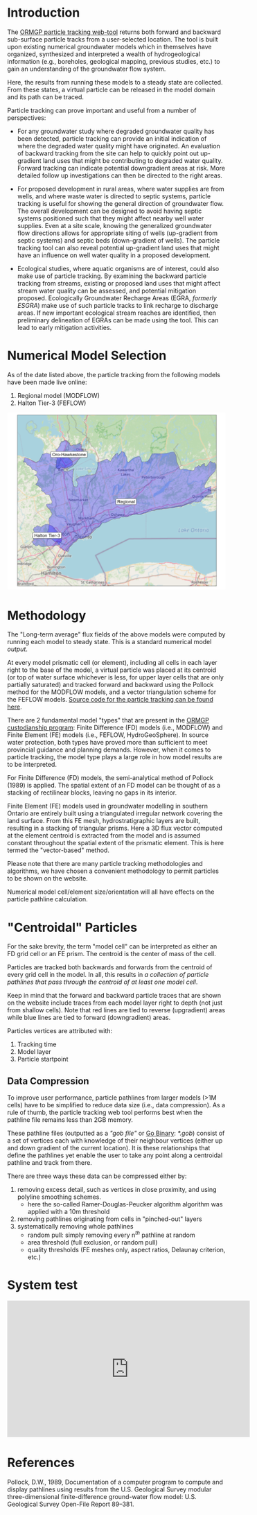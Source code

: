 
# Introduction

The [ORMGP particle tracking web-tool](https://www.oakridgeswater.ca/) returns both forward and backward sub-surface particle tracks from a user-selected location.  The tool is built upon existing numerical groundwater models which in themselves have organized, synthesized and interpreted a wealth of hydrogeological information (e.g., boreholes, geological mapping, previous studies, etc.) to gain an understanding of the groundwater flow system. 

Here, the results from running these models to a steady state are collected. From these states, a virtual particle can be released in the model domain and its path can be traced.

Particle tracking can prove important and useful from a number of perspectives:
  
  - For any groundwater study where degraded groundwater quality has been detected, particle tracking can provide an initial indication of where the degraded water quality might have originated.  An evaluation of backward tracking from the site can help to quickly point out up-gradient land uses that might be contributing to degraded water quality. Forward tracking can indicate potential downgradient areas at risk. More detailed follow up investigations can then be directed to the right areas.

- For proposed development in rural areas, where water supplies are from wells, and where waste water is directed to septic systems, particle tracking is useful for showing the general direction of groundwater flow. The overall development can be designed to avoid having septic systems positioned such that they might affect nearby well water supplies. Even at a site scale, knowing the generalized groundwater flow directions allows for appropriate siting of wells (up-gradient from septic systems) and septic beds (down-gradient of wells).  The particle tracking tool can also reveal potential up-gradient land uses that might have an influence on well water quality in a proposed development.

- Ecological studies, where aquatic organisms are of interest, could also make use of particle tracking.  By examining the backward particle tracking from streams, existing or proposed land uses that might affect stream water quality can be assessed, and potential mitigation proposed. Ecologically Groundwater Recharge Areas (EGRA, *formerly ESGRA*) make use of such particle tracks to link recharge to discharge areas.  If new important ecological stream reaches are identified, then preliminary delineation of EGRAs can be made using the tool.  This can lead to early mitigation activities.



# Numerical Model Selection

As of the date listed above, the particle tracking from the following models have been made live online:
  
1. Regional model (MODFLOW)
1. Halton Tier-3 (FEFLOW)
<!-- 1. South Halton (MODFLOW) -->
  <!-- 1. CVC (FEFLOW) -->
  <!-- 1. NVCA-SSEA (FEFLOW) -->
  <!-- 1. Ramara Whites Talbot (MODFLOW) -->
  <!-- 1. York Tier-3 (MODFLOW) -->
  <!-- 1. Durham (MODFLOW) -->



![](img/models.png)






# Methodology


The "Long-term average" flux fields of the above models were computed by running each model to steady state. This is a standard numerical model *output*.

At every model prismatic cell (or element), including all cells in each layer right to the base of the model, a virtual particle was placed at its centroid (or top of water surface whichever is less, for upper layer cells that are only partially saturated) and tracked forward and backward using the Pollock method for the MODFLOW models, and a vector triangulation scheme for the FEFLOW models. [Source code for the particle tracking can be found here](https://github.com/maseology/ptrack).


There are 2 fundamental model "types" that are present in the [ORMGP custodianship program](/snapshots/md/numerical-model-custodianship-program.html): Finite Difference (FD) models (i.e., MODFLOW) and Finite Element (FE) models (i.e., FEFLOW, HydroGeoSphere). In source water protection, both types have proved more than sufficient to meet provincial guidance and planning demands.  However, when it comes to particle tracking, the model type plays a large role in how model results are to be interpreted.


For Finite Difference (FD) models, the semi-analytical method of Pollock (1989) is applied. The spatial extent of an FD model can be thought of as a stacking of rectilinear blocks, leaving no gaps in its interior.



Finite Element (FE) models used in groundwater modelling in southern Ontario are entirely built using a triangulated irregular network covering the land surface. From this FE mesh, hydrostratigraphic layers are built, resulting in a stacking of triangular prisms. Here a 3D flux vector computed at the element centroid is extracted from the model and is assumed constant throughout the spatial extent of the prismatic element. This is here termed the "vector-based" method.


Please note that there are many particle tracking methodologies and algorithms, we have chosen a convenient methodology to permit particles to be shown on the website.

Numerical model cell/element size/orientation will all have effects on the particle pathline calculation.



# "Centroidal" Particles

For the sake brevity, the term "model cell" can be interpreted as either an FD grid cell or an FE prism. The centroid is the center of mass of the cell.

Particles are tracked both backwards and forwards from the centroid of every grid cell in the model.  In all, this results in *a collection of particle pathlines that pass through the centroid of at least one model cell*.

Keep in mind that the forward and backward particle traces that are shown on the website include traces from each model layer right to depth (not just from shallow cells).  Note that red lines are tied to reverse (upgradient) areas while blue lines are tied to forward (downgradient) areas.

Particles vertices are attributed with:
  
1. Tracking time
1. Model layer
1. Particle startpoint


## Data Compression

To improve user performance, particle pathlines from larger models (>1M cells) have to be simplified to reduce data size (i.e., data compression). As a rule of thumb, the particle tracking web tool performs best when the pathline file remains less than 2GB memory. 

These pathline files (outputted as a _"gob file"_ or [Go Binary](https://pkg.go.dev/encoding/binary): _\*.gob_) consist of a set of vertices each with knowledge of their neighbour vertices (either up and down gradient of the current location). It is these relationships that define the pathlines yet enable the user to take any point along a centroidal pathline and track from there.

There are three ways these data can be compressed either by:
  
1. removing excess detail, such as vertices in close proximity, and using polyline smoothing schemes.
    - here the so-called Ramer-Douglas-Peucker algorithm algorithm was applied with a 10m threshold
1. removing pathlines originating from cells in "pinched-out" layers
1. systematically removing whole pathlines
    - random pull: simply removing every $\text{n}^{th}$ pathline at random
    - area threshold (full exclusion, or random pull)
    - quality thresholds (FE meshes only, aspect ratios, Delaunay criterion, etc.)





# System test

<iframe src="https://owrc.shinyapps.io/ptrack/" width="560" height="315" frameborder="0" allowfullscreen></iframe>




# References

Pollock, D.W., 1989, Documentation of a computer program to compute and display pathlines using results from the U.S. Geological Survey modular three-dimensional finite-difference ground-water flow model: U.S. Geological Survey Open-File Report 89–381.

